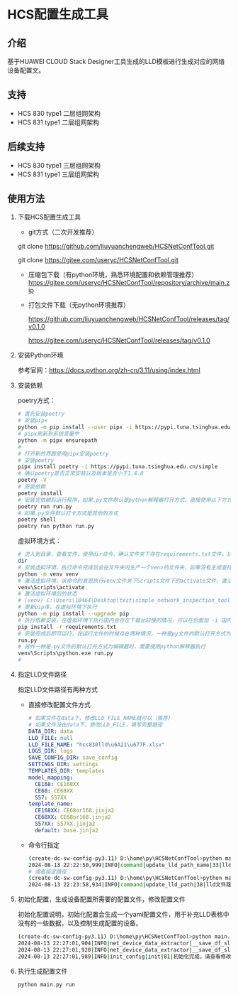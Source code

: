 # HCS配置生成工具
## 介绍
 基于HUAWEI CLOUD Stack Designer工具生成的LLD模板进行生成对应的网络设备配置文。
## 支持
 - HCS 830 type1 二层组网架构
 - HCS 831 type1 二层组网架构
## 后续支持
 - HCS 830 type1 三层组网架构
 - HCS 831 type1 三层组网架构
## 使用方法
1. 下载HCS配置生成工具

   - git方式（二次开发推荐）

   git clone https://github.com/liuyuanchengweb/HCSNetConfTool.git

   git clone https://gitee.com/useryc/HCSNetConfTool.git
   - 压缩包下载（有python环境，熟悉环境配置和依赖管理推荐）
   https://gitee.com/useryc/HCSNetConfTool/repository/archive/main.zip

   - 打包文件下载（无python环境推荐）

     https://github.com/liuyuanchengweb/HCSNetConfTool/releases/tag/v0.1.0

     https://gitee.com/useryc/HCSNetConfTool/releases/tag/v0.1.0

2. 安装Python环境

   参考官网：https://docs.python.org/zh-cn/3.11/using/index.html

3. 安装依赖

   poetry方式：

   ```bash
   # 首先安装poetry
   # 安装pipx
   python -m pip install --user pipx -i https://pypi.tuna.tsinghua.edu.cn/simple
   # pipx刷新到系统变量中
   python -m pipx ensurepath
   #
   # 打开新的界面使用pipx安装poetry
   # 安装poetry
   pipx install poetry -i https://pypi.tuna.tsinghua.edu.cn/simple
   # 确认poetry是否正常安装以及版本是否小于1.4.0
   poetry -V
   # 安装依赖
   poetry install
   # 安装完依赖后运行程序，如果.py文件默认是python解释器打开方式，直接使用以下方式
   poetry run run.py
   # 如果.py文件默认打卡方式是其他的方式
   poetry shell
   poetry run python run.py
   ```

   虚拟环境方式：

   ```bash
   # 进入到目录，查看文件，使用dir命令，确认文件夹下存在requirements.txt文件，以及项目的其他文件
   dir
   # 安装虚拟环境，执行命令完成后会在文件夹内生产一个venv的文件夹，如果没有生成查找venv相关文档查看
   python -m venv venv
   # 激活虚拟环境，该命令的意思执行venv文件夹下Scripts文件下的activate文件，激活虚拟环境后目录前方会被括号括住
   venv\Scripts\activate
   # 激活虚拟环境后的状态
   # (venv) C:\Users\10464\Desktop\test\simple_network_inspection_tool>
   # 更新pip库，在虚拟环境下执行
   python -m pip install --upgrade pip
   # 执行依赖安装，在虚拟环境下执行国内会存在下载比较慢的情况，可以在后面加 -i 国内源
   pip install -r requirements.txt
   # 安装完成后即可运行，在运行文件的时候存在两种情况，一种是py文件的默认打开方式为python解释器，可以直接在虚拟环境下运行
   run.py
   # 另外一种是.py文件的默认打开方式为编辑器时，需要使用python解释器执行
   venv\Scripts\python.exe run.py
   #
   ```

4. 指定LLD文件路径

   指定LLD文件路径有两种方式

   - 直接修改配置文件方式

     ```yaml
     # 如果文件在data下，修改LLD_FILE_NAME就可以（推荐）
     # 如果文件没在data下，修改LLD_FILE，填写完整路径
     DATA_DIR: data
     LLD_FILE: null
     LLD_FILE_NAME: "hcs830lld\u6A21\u677F.xlsx"
     LOGS_DIR: logs
     SAVE_CONFIG_DIR: save_config
     SETTINGS_DIR: settings
     TEMPLATES_DIR: templates
     model_mapping:
       CE168: CE168XX
       CE68: CE68XX
       S57: S57XX
     template_name:
       CE168XX: CE68or168.jinja2
       CE68XX: CE68or168.jinja2
       S57XX: S57XX.jinja2
       default: base.jinja2
     ```

   - 命令行指定
     ```bash
     (create-dc-sw-config-py3.11) D:\home\py\HCSNetConfTool>python main.py lld --name hcs830lld模板.xlsx
     2024-08-13 22:22:50,999|INFO|command|update_lld_path_name|33|lld文件名字配置成功hcs830lld模板.xlsx,具体查看配置文件D:\home\py\HCSNetConfTool\settings\settings.yaml
     # 或者指定路径
     (create-dc-sw-config-py3.11) D:\home\py\HCSNetConfTool>python main.py lld --file D:\home\py\HCSNetConfTool\data\hcs830lld模板.xlsx
     2024-08-13 22:23:58,934|INFO|command|update_lld_path|38|lld文件路径配置成功D:\home\py\HCSNetConfTool\data\hcs830lld模板.xlsx,具体查看配置文件D:\home\py\HCSNetConfTool\settings\settings.yaml
     ```

5. 初始化配置，生成设备配置所需要的配置文件，修改配置文件

   初始化配置说明，初始化配置会生成一个yaml配置文件，用于补充LLD表格中没有的一些数据，以及控制生成配置的设备。

   ```bash
   (create-dc-sw-config-py3.11) D:\home\py\HCSNetConfTool>python main.py init
   2024-08-13 22:27:01,904|INFO|net_device_data_extractor|__save_df_slice_as_excel_overwrite_or_create|286|文件 D:\home\py\HCSNetConfTool\data\2、网络&存储设备管理信息.xlsx 已被删除。
   2024-08-13 22:27:01,920|INFO|net_device_data_extractor|__save_df_slice_as_excel_overwrite_or_create|289|文件 D:\home\py\HCSNetConfTool\data\2、网络&存储设备管理信息.xlsx 创建成功。
   2024-08-13 22:27:01,989|INFO|init_config|init|81|初始化完成，请查看修改D:\home\py\HCSNetConfTool\settings\DevConfig.yaml配置文件，修改完成后使用 run执行生成配置文件
   
   ```

   

6. 执行生成配置文件

   ```bash
   python main.py run
   ```

   
